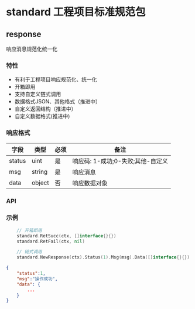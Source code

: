 # standard 工程项目标准规范包

## response

响应消息规范化统一化

### 特性

* 有利于工程项目响应规范化、统一化
* 开箱即用
* 支持自定义链式调用
* 数据格式JSON、其他格式（推进中）
* 自定义返回结构（推进中）
* 自定义数据格式(推进中)

### 响应格式

字段 | 类型 | 必须 | 备注
---|---|---|---
status | uint | 是 | 响应码: 1-成功;0-失败;其他-自定义
msg | string | 是 | 响应消息
data | object | 否 | 响应数据对象


### API


### 示例

```go
    // 开箱即用
    standard.RetSucc(ctx, []interface{}{})
    standard.RetFail(ctx, nil)

    // 链式调用
    standard.NewResponse(ctx).Status(1).Msg(msg).Data([]interface{}{}).RetJSON()
```


```json
{
    "status":1,
    "msg":"操作成功",
    "data": {
        ...
    }
}
```